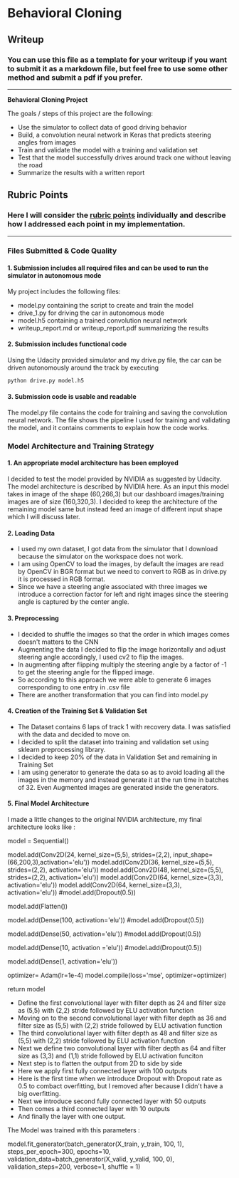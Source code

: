 # **Behavioral Cloning** 

## Writeup 

### You can use this file as a template for your writeup if you want to submit it as a markdown file, but feel free to use some other method and submit a pdf if you prefer.

---

**Behavioral Cloning Project**

The goals / steps of this project are the following:
* Use the simulator to collect data of good driving behavior
* Build, a convolution neural network in Keras that predicts steering angles from images
* Train and validate the model with a training and validation set
* Test that the model successfully drives around track one without leaving the road
* Summarize the results with a written report


[//]: # (Image References)

[image1]: ./examples/placeholder.png "Model Visualization"
[image2]: ./examples/placeholder.png "Grayscaling"
[image3]: ./examples/placeholder_small.png "Recovery Image"
[image4]: ./examples/placeholder_small.png "Recovery Image"
[image5]: ./examples/placeholder_small.png "Recovery Image"
[image6]: ./examples/placeholder_small.png "Normal Image"
[image7]: ./examples/placeholder_small.png "Flipped Image"

## Rubric Points
### Here I will consider the [rubric points](https://review.udacity.com/#!/rubrics/432/view) individually and describe how I addressed each point in my implementation.  

---
### Files Submitted & Code Quality

#### 1. Submission includes all required files and can be used to run the simulator in autonomous mode

My project includes the following files:
* model.py containing the script to create and train the model
* drive_1.py for driving the car in autonomous mode
* model.h5 containing a trained convolution neural network 
* writeup_report.md or writeup_report.pdf summarizing the results

#### 2. Submission includes functional code
Using the Udacity provided simulator and my drive.py file, the car can be driven autonomously around the track by executing 
```sh
python drive.py model.h5
```

#### 3. Submission code is usable and readable

The model.py file contains the code for training and saving the convolution neural network. The file shows the pipeline I used for training and validating the model, and it contains comments to explain how the code works.

### Model Architecture and Training Strategy

#### 1. An appropriate model architecture has been employed

I decided to test the model provided by NVIDIA as suggested by Udacity. The model architecture is described by NVIDIA here. As an input this model takes in image of the shape (60,266,3) but our dashboard images/training images are of size (160,320,3). I decided to keep the architecture of the remaining model same but instead feed an image of different input shape which I will discuss later.

#### 2. Loading Data
- I used my own dataset, I got data from the simulator that I download because the simulator on the workspace does not work.
- I am using OpenCV to load the images, by default the images are read by OpenCV in BGR format but we need to convert to RGB as in drive.py it is processed in RGB format.
- Since we have a steering angle associated with three images we introduce a correction factor for left and right images since the steering angle is captured by the center angle.

#### 3. Preprocessing
- I decided to shuffle the images so that the order in which images comes doesn't matters to the CNN
- Augmenting the data I decided to flip the image horizontally and adjust steering angle accordingly, I used cv2 to flip the images.
- In augmenting after flipping multiply the steering angle by a factor of -1 to get the steering angle for the flipped image.
- So according to this approach we were able to generate 6 images corresponding to one entry in .csv file
- There are another transformation that you can find into model.py

#### 4. Creation of the Training Set & Validation Set
- The Dataset contains 6 laps of track 1 with recovery data. I was satisfied with the data and decided to move on.
- I decided to split the dataset into training and validation set using sklearn preprocessing library.
- I decided to keep 20% of the data in Validation Set and remaining in Training Set
- I am using generator to generate the data so as to avoid loading all the images in the memory and instead generate it at the run time in batches of 32. Even Augmented images are generated inside the generators.

#### 5. Final Model Architecture
I made a little changes to the original NVIDIA architecture, my final architecture looks like :

model = Sequential()
 
  model.add(Conv2D(24, kernel_size=(5,5), strides=(2,2), input_shape=(66,200,3),activation='elu'))
  model.add(Conv2D(36, kernel_size=(5,5), strides=(2,2), activation='elu'))
  model.add(Conv2D(48, kernel_size=(5,5), strides=(2,2), activation='elu'))
  model.add(Conv2D(64, kernel_size=(3,3), activation='elu'))
  model.add(Conv2D(64, kernel_size=(3,3), activation='elu'))
  #model.add(Dropout(0.5))
 
 
  model.add(Flatten())

  model.add(Dense(100, activation='elu'))
  #model.add(Dropout(0.5))
 
 
  model.add(Dense(50, activation='elu'))
  #model.add(Dropout(0.5))

  model.add(Dense(10, activation ='elu'))
  #model.add(Dropout(0.5))

  model.add(Dense(1, activation='elu'))
 
 
  optimizer= Adam(lr=1e-4)
  model.compile(loss='mse', optimizer=optimizer)
 
  return model

- Define the first convolutional layer with filter depth as 24 and filter size as (5,5) with (2,2) stride followed by ELU activation function
- Moving on to the second convolutional layer with filter depth as 36 and filter size as (5,5) with (2,2) stride followed by ELU activation function
- The third convolutional layer with filter depth as 48 and filter size as (5,5) with (2,2) stride followed by ELU activation function
- Next we define two convolutional layer with filter depth as 64 and filter size as (3,3) and (1,1) stride followed by ELU activation funciton
- Next step is to flatten the output from 2D to side by side
- Here we apply first fully connected layer with 100 outputs
- Here is the first time when we introduce Dropout with Dropout rate as 0.5 to combact overfitting, but I removed after because I didn't have a big overfitting.
- Next we introduce second fully connected layer with 50 outputs
- Then comes a third connected layer with 10 outputs
- And finally the layer with one output.

The Model was trained with this parameters : 

model.fit_generator(batch_generator(X_train, y_train, 100, 1),
                                  steps_per_epoch=300, 
                                  epochs=10,
                                  validation_data=batch_generator(X_valid, y_valid, 100, 0),
                                  validation_steps=200,
                                  verbose=1,
                                  shuffle = 1)